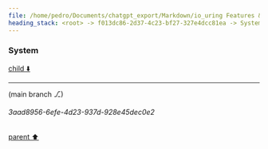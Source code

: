 ```yaml
---
file: /home/pedro/Documents/chatgpt_export/Markdown/io_uring Features & Workflow.md
heading_stack: <root> -> f013dc86-2d37-4c23-bf27-327e4dcc81ea -> System
---
```

### System

[child ⬇️](#3aad8956-6efe-4d23-937d-928e45dec0e2)

---

(main branch ⎇)
###### 3aad8956-6efe-4d23-937d-928e45dec0e2
[parent ⬆️](#f013dc86-2d37-4c23-bf27-327e4dcc81ea)
